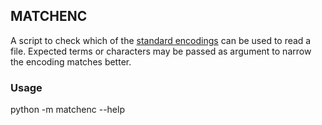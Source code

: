 ## MATCHENC
A script to check which of the [standard encodings](https://docs.python.org/3.6/library/codecs.html#standard-encodings) can be used to read a file. Expected terms or characters may be passed as argument to narrow the encoding matches better.

### Usage

python -m matchenc --help


